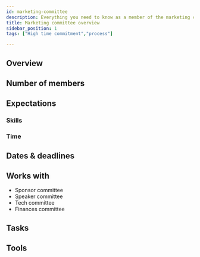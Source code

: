 ```yaml
---
id: marketing-committee
description: Everything you need to know as a member of the marketing committee
title: Marketing committee overview
sidebar_position: 1
tags: ["High time commitment","process"]

---
```


## Overview

## Number of members

## Expectations

### Skills

### Time

## Dates & deadlines

## Works with

* Sponsor committee
* Speaker committee
* Tech committee
* Finances committee

## Tasks

## Tools